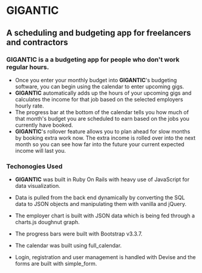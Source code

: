 # **GIGANTIC**
A scheduling and budgeting app for freelancers and contractors
------

### **GIGANTIC** is a a budgeting app for people who don't work regular hours.

 * Once you enter your monthly budget into **GIGANTIC**'s budgeting software, you can begin using the calendar to enter upcoming gigs.
 * **GIGANTIC** automatically adds up the hours of your upcoming gigs and calculates the income for that job based on the selected employers hourly rate. 
 * The progress bar at the bottom of the calendar tells you how much of that month's budget you are scheduled to earn based on the jobs you currently have booked.
 * **GIGANTIC**'s rollover feature allows you to plan ahead for slow months by booking extra work now. The extra income is rolled over into the next month so you can see how far into the future your current expected income will last you.

 ### Techonogies Used
 * **GIGANTIC** was built in Ruby On Rails with heavy use of JavaScript for data visualization.

 * Data is pulled from the back end dynamically by converting the SQL data to JSON objects and manipulating them with vanilla and jQuery.

 * The employer chart is built with JSON data which is being fed through a charts.js doughnut graph. 

 * The progress bars were built with Bootstrap v3.3.7.

 * The calendar was built using full_calendar.

 * Login, registration and user management is handled with Devise and the forms are built with simple_form.


